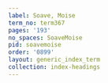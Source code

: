 ```yaml
---
label: Soave, Moise
term_no: term367
pages: '193'
no_spaces: SoaveMoise
pid: soavemoise
order: '0899'
layout: generic_index_term
collection: index-headings
---
```

